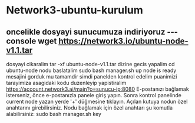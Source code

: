 # Network3-ubuntu-kurulum
oncelikle dosyayi sunucumuza indiriyoruz 
---console
wget https://network3.io/ubuntu-node-v1.1.tar
---
dosyayi cikaralim 
tar -xf ubuntu-node-v1.1.tar
dizine gecis yapalim
cd ubuntu-node
nodu baslatalim 
sudo bash manager.sh up
node is ready mesajini gorduk mu tamamdir
simdi panelden kontrol edelim puanimizi tarayimiza asagidaki kodu duzenleyip yapistiralim
https://account.network3.ai/main?o=sunucu-ip:8080
E-postanızı bağlamak isterseniz, önce e-postanızla panele  giriş yapın. Sonra kontrol panelinde current node yazan yerde  '+' düğmesine tıklayın. Açılan  kutuya nodun özel anahtarını girebilirsiniz. Nodu bağlamak için özel anahtarı şu komutla alabilirsiniz:
sudo bash manager.sh key
